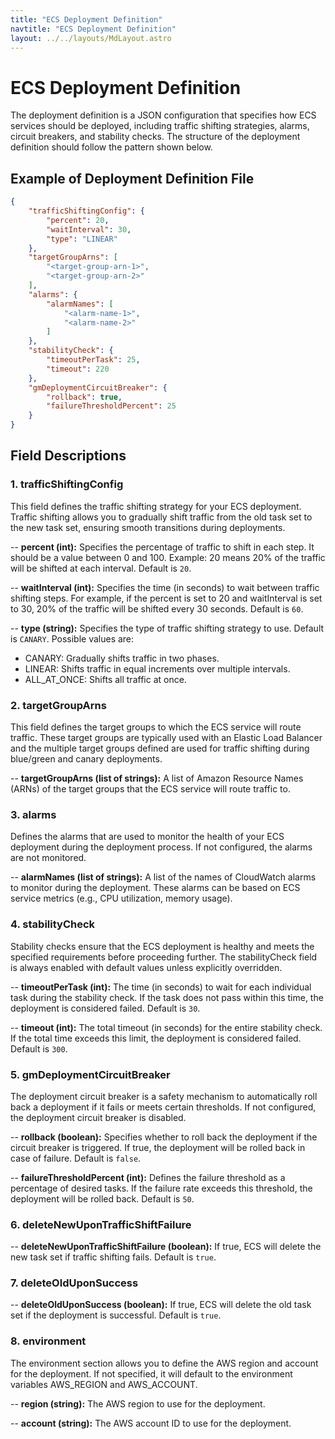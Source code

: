 ```yaml
---
title: "ECS Deployment Definition"
navtitle: "ECS Deployment Definition"
layout: ../../layouts/MdLayout.astro
---
```


# ECS Deployment Definition

The deployment definition is a JSON configuration that specifies how ECS services should be deployed, including traffic shifting strategies, alarms, circuit breakers, and stability checks. The structure of the deployment definition should follow the pattern shown below.

## Example of Deployment Definition File
```json
{
    "trafficShiftingConfig": {
        "percent": 20,
        "waitInterval": 30,
        "type": "LINEAR"
    },
    "targetGroupArns": [
        "<target-group-arn-1>",
        "<target-group-arn-2>"
    ],
    "alarms": {
        "alarmNames": [
            "<alarm-name-1>",
            "<alarm-name-2>"
        ]
    },
    "stabilityCheck": {
        "timeoutPerTask": 25,
        "timeout": 220
    },
    "gmDeploymentCircuitBreaker": {
        "rollback": true,
        "failureThresholdPercent": 25
    }
}
```

## Field Descriptions

### 1. trafficShiftingConfig

This field defines the traffic shifting strategy for your ECS deployment. Traffic shifting allows you to gradually shift traffic from the old task set to the new task set, ensuring smooth transitions during deployments.

-- **percent (int):**
Specifies the percentage of traffic to shift in each step. It should be a value between 0 and 100.
Example: 20 means 20% of the traffic will be shifted at each interval. Default is `20`.

-- **waitInterval (int):**
Specifies the time (in seconds) to wait between traffic shifting steps. For example, if the percent is set to 20 and waitInterval is set to 30, 20% of the traffic will be shifted every 30 seconds. Default is `60`.

-- **type (string):**
Specifies the type of traffic shifting strategy to use. Default is `CANARY`. Possible values are:
- CANARY: Gradually shifts traffic in two phases.
- LINEAR: Shifts traffic in equal increments over multiple intervals.
- ALL_AT_ONCE: Shifts all traffic at once.

### 2. targetGroupArns

This field defines the target groups to which the ECS service will route traffic. These target groups are typically used with an Elastic Load Balancer and the multiple target groups defined are used for traffic shifting during blue/green and canary deployments.  

-- **targetGroupArns (list of strings):**
A list of Amazon Resource Names (ARNs) of the target groups that the ECS service will route traffic to.

### 3. alarms

Defines the alarms that are used to monitor the health of your ECS deployment during the deployment process. If not configured, the alarms are not monitored. 

-- **alarmNames (list of strings):**
A list of the names of CloudWatch alarms to monitor during the deployment. These alarms can be based on ECS service metrics (e.g., CPU utilization, memory usage).

### 4. stabilityCheck

Stability checks ensure that the ECS deployment is healthy and meets the specified requirements before proceeding further. The stabilityCheck field is always enabled with default values unless explicitly overridden.

-- **timeoutPerTask (int):**
The time (in seconds) to wait for each individual task during the stability check. If the task does not pass within this time, the deployment is considered failed. Default is `30`.

-- **timeout (int):**
The total timeout (in seconds) for the entire stability check. If the total time exceeds this limit, the deployment is considered failed. Default is `300`.

### 5. gmDeploymentCircuitBreaker

The deployment circuit breaker is a safety mechanism to automatically roll back a deployment if it fails or meets certain thresholds. If not configured, the deployment circuit breaker is disabled.

-- **rollback (boolean):**
Specifies whether to roll back the deployment if the circuit breaker is triggered. If true, the deployment will be rolled back in case of failure. Default is `false`. 

-- **failureThresholdPercent (int):**
Defines the failure threshold as a percentage of desired tasks. If the failure rate exceeds this threshold, the deployment will be rolled back. Default is `50`.

### 6. deleteNewUponTrafficShiftFailure

-- **deleteNewUponTrafficShiftFailure (boolean):**
If true, ECS will delete the new task set if traffic shifting fails. Default is `true`.

### 7. deleteOldUponSuccess

-- **deleteOldUponSuccess (boolean):**
If true, ECS will delete the old task set if the deployment is successful. Default is `true`.

### 8. environment

The environment section allows you to define the AWS region and account for the deployment. If not specified, it will default to the environment variables AWS_REGION and AWS_ACCOUNT.

-- **region (string):**
The AWS region to use for the deployment.

-- **account (string):**
The AWS account ID to use for the deployment.
